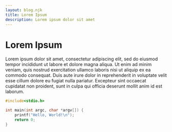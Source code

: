 ```yaml
---
layout: blog.njk
title: Lorem Ipsum
description: Lorem ipsum dolor sit amet
---
```


# Lorem Ipsum

Lorem ipsum dolor sit amet, consectetur adipiscing elit, sed do eiusmod tempor
incididunt ut labore et dolore magna aliqua. Ut enim ad minim veniam, quis
nostrud exercitation ullamco laboris nisi ut aliquip ex ea commodo consequat.
Duis aute irure dolor in reprehenderit in voluptate velit esse cillum dolore
eu fugiat nulla pariatur. Excepteur sint occaecat cupidatat non proident,
sunt in culpa qui officia deserunt mollit anim id est laborum.

```c
#include<stdio.h>

int main(int argc, char *argv[]) {
	printf("Hello, World!\n");
	return 0;
}
```

